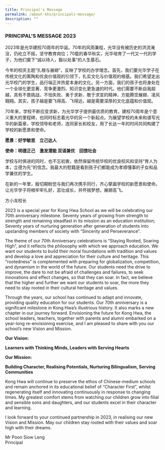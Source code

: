 ```yaml
---
title: Principal's Message
permalink: /about-khs/principals-message/
description: ""
---
```

### PRINCIPAL'S MESSAGE 2023

2023年是光华建校70周年的华诞。70年的风雨兼程，光华没有被历史的洪流淹没，仍屹立不摇，坚守教育岗位；70载的春华秋实，光华培育了一代又一代的学子，为他们奠下“诚以待人，毅以处事”的人生基石。

  

今年的校庆主题“扎根与展翅”，反映了学校的办学理念。首先，我们要光华学子在传统文化的熏陶和优良价值观的引领下，扎实文化与价值观的根基。我们希望走出光华校门的学生，品行端正并热爱本身的文化。另一方面，我们的孩子也将身处在一个全球化更显著、竞争更激烈、知识变化更急速的时代。他们需要不断自我超越，具有不畏挑战、不怕失败、勇于求新、敢于求变的精神，方能腾空展翅、凌风翱翔。其实，孩子越是要飞得高、飞得远，越是需要深厚的文化底蕴和价值观。

  

70年来，学校不断应变求新，为光华学子提供最优质的教育。建校70周年是个意义重大的里程碑，也同时标志着光华的另一个新起点。为展望学校的未来和谱写光华的新篇章，学校领导和老师，连同家长和校友，用了长达一年的时间共同构建了学校的新愿景和使命。

  

**愿景：好学敏思　立己达人**

**使命：明德正己　激发潜能 双语兼优　回馈社会**

  

学校与时俱进的同时，也不忘初衷，依然保留传统华校的优良校风和坚持“育人为本，立德为先”的信念。我最大的慰籍是看到孩子们都能成为孝顺懂事的子女和品学兼优的学生。

  

在新的一年里，殷切期盼您与我们再次携手同行，齐心擘画学校的新愿景和使命。让光华学子将根牢牢扎好，茁壮成长，并怀揣梦想，展翅高飞。

  

方小龙校长

  

  

2023 is a special year for Kong Hwa School as we will be celebrating our 70th anniversary milestone. Seventy years of growing from strength to strength and remaining steadfast in its mission as an education institution; Seventy years of nurturing generation after generation of students into upstanding members of society with “Sincerity and Perseverance”.

  

The theme of our 70th Anniversary celebrations is “Staying Rooted, Soaring High”, and it reflects the philosophy with which we approach education. We want our students to build their moral foundations with tradition and values and develop a love and appreciation for their culture and heritage. This “rootedness” is complemented with preparing for globalization, competition, and dynamism in the world of the future. Our students need the drive to improve, the dare to not be afraid of challenges and failures, to seek innovations and effect changes, so that they can soar. In fact, we believe that the higher and further we want our students to soar, the more they need to stay rooted in their cultural heritage and values.

  

Through the years, our school has continued to adapt and innovate, providing quality education for our students. Our 70th anniversary is a significant milestone in Kong Hwa’s illustrious history. It also marks a new chapter in our journey forward. Envisioning the future for Kong Hwa, the school leaders, teachers, together with parents and alumni embarked on a year-long re-envisioning exercise, and I am pleased to share with you our school’s new Vision and Mission.

  

**Our Vision:** 

**Learners with Thinking Minds, Leaders with Serving Hearts**

  

**Our Mission:** 

**Building Character, Realising Potentials, Nurturing Bilingualism, Serving Communities**

  

Kong Hwa will continue to preserve the ethos of Chinese-medium schools and remain anchored in its educational belief of “Character First”, whilst regenerating itself and innovating continuously in response to changing times. My greatest comfort stems from watching our children grow into filial and sensible sons and daughters, and our students excel in their character and learning.

  

I look forward to your continued partnership in 2023, in realising our new Vision and Mission. May our children stay rooted with their values and soar high with their dreams.

  

Mr Poon Siow Leng <br>
Principal